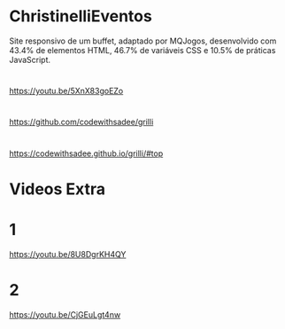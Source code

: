 # ChristinelliEventos
Site responsivo de um buffet, adaptado por MQJogos,
desenvolvido com 43.4% de elementos HTML, 46.7% de variáveis CSS e 
10.5% de práticas JavaScript.
#
https://youtu.be/5XnX83goEZo
#
https://github.com/codewithsadee/grilli
#
https://codewithsadee.github.io/grilli/#top
# Videos Extra
# 1
https://youtu.be/8U8DgrKH4QY
#
# 2
https://youtu.be/CjGEuLgt4nw
